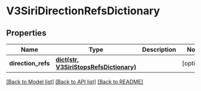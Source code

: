 # V3SiriDirectionRefsDictionary

## Properties
Name | Type | Description | Notes
------------ | ------------- | ------------- | -------------
**direction_refs** | [**dict(str, V3SiriStopsRefsDictionary)**](V3SiriStopsRefsDictionary.md) |  | [optional] 

[[Back to Model list]](../README.md#documentation-for-models) [[Back to API list]](../README.md#documentation-for-api-endpoints) [[Back to README]](../README.md)

